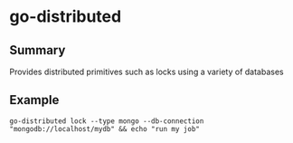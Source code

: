 # go-distributed

## Summary

Provides distributed primitives such as locks using a variety of databases

## Example

```
go-distributed lock --type mongo --db-connection "mongodb://localhost/mydb" && echo "run my job"
```
